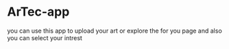 # ArTec-app
you can use this app to upload your art or explore the for you page and also you can select your intrest 
